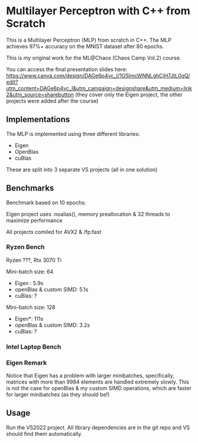 # Multilayer Perceptron with C++ from Scratch

This is a Multilayer Perceptron (MLP) from scratch in C++. The MLP achieves 97%+ accuracy on the MNIST dataset after 80 epochs.

This is my original work for the ML@Chaos (Chaos Camp Vol.2) course.

You can access the final presentation slides here: https://www.canva.com/design/DAGe6p4vc_I/1G5lmcWNNLghCjH7JtL0qQ/edit?utm_content=DAGe6p4vc_I&utm_campaign=designshare&utm_medium=link2&utm_source=sharebutton
(they cover only the Eigen project, the other projects were added after the course)

## Implementations

The MLP is implemented using three different libraries:
- Eigen
- OpenBlas
- cuBlas

These are split into 3 separate VS projects (all in one solution)

## Benchmarks

Benchmark based on 10 epochs:

Eigen project uses .noalias(), memory preallocation & 32 threads to maximize performance

All projects comiled for AVX2 & /fp:fast

### Ryzen Bench
Ryzen ???, Rtx 3070 Ti

Mini-batch size: 64
- Eigen : 5.9s
- openBlas & custom SIMD: 5.1s
- cuBlas: ?

Mini-batch size: 128
- Eigen\*: 111s
- openBlas & custom SIMD:  3.2s
- cuBlas: ?

### Intel Laptop Bench

### Eigen Remark

Notice that Eigen has a problem with larger minibatches, specifically, matrices with more than 9984 elements are handled extremely slowly.
This is not the case for openBlas & my custom SIMD operations, which are faster for larger minibatches (as they should be!)


## Usage

Run the VS2022 project. All library dependencies are in the git repo and VS should find them automatically.